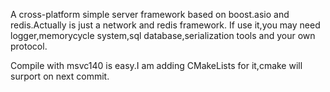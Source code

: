 A cross-platform simple server framework based on boost.asio and redis.Actually is just a network and redis framework.
If use it,you may need logger,memorycycle system,sql database,serialization tools and your own protocol.

Compile with msvc140 is easy.I am adding CMakeLists for it,cmake will surport on next commit.